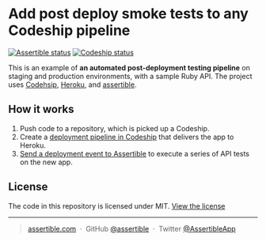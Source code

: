 # Add post deploy smoke tests to any Codeship pipeline

[![Assertible status](https://assertible.com/apis/d1d4c735-9afc-42d9-970a-f5b1cc797152/status?api_token=8b55a286830323effb)](https://assertible.com) [![Codeship status](https://codeship.com/projects/1f082380-f64b-0134-b0e6-5e8fac69f0da/status?branch=master)](https://codeship.com)

This is an example of **an automated post-deployment testing
pipeline** on staging and production environments, with a sample Ruby
API. The project
uses [Codehsip](https://codeship.com), [Heroku](https://heroku.com),
and [assertible](https://assertible).

## How it works

1. Push code to a repository, which is picked up a Codeship.
2. Create a [deployment pipeline in Codeship](https://documentation.codeship.com/basic/getting-started/deployment-pipelines/) that delivers the app to Heroku.
3. [Send a deployment event to Assertible](https://assertible.com/docs/guide/deployments) to execute a series of API
   tests on the new app.

## License

The code in this repository is licensed under
MIT. [View the license](https://github.com/assertible/deployments/blob/master/LICENSE)

---

> [assertible.com](http://assertible.com) &nbsp;&middot;&nbsp;
> GitHub [@assertible](https://github.com/assertible) &nbsp;&middot;&nbsp;
> Twitter [@AssertibleApp](https://twitter.com/AssertibleApp)
